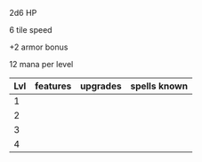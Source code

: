 2d6 HP

6 tile speed

+2 armor bonus

12 mana per level

|Lvl|features|upgrades|spells known|
|---|---|---|---|
|1| | |
|2| | |
|3| | |
|4| | |
